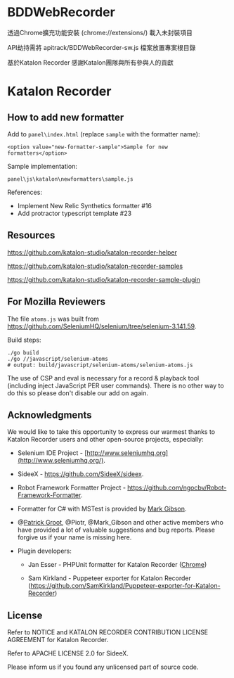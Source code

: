 # BDDWebRecorder
透過Chrome擴充功能安裝 (chrome://extensions/)
載入未封裝項目

API劫持需將 apitrack/BDDWebRecorder-sw.js 檔案放置專案根目錄

基於Katalon Recorder
感謝Katalon團隊與所有參與人的貢獻

# Katalon Recorder

## How to add new formatter

Add to `panel\index.html` (replace `sample` with the formatter name):

```
<option value="new-formatter-sample">Sample for new formatters</option>
```

Sample implementation:
```
panel\js\katalon\newformatters\sample.js
```

References:
* Implement New Relic Synthetics formatter #16
* Add protractor typescript template #23

## Resources

https://github.com/katalon-studio/katalon-recorder-helper

https://github.com/katalon-studio/katalon-recorder-samples

https://github.com/katalon-studio/katalon-recorder-sample-plugin

## For Mozilla Reviewers

The file `atoms.js` was built from https://github.com/SeleniumHQ/selenium/tree/selenium-3.141.59.

Build steps:
```
./go build
./go //javascript/selenium-atoms
# output: build/javascript/selenium-atoms/selenium-atoms.js
```

The use of CSP and eval is necessary for a record & playback tool (including inject JavaScript PER user commands). There is no other way to do this so please don't disable our add on again.

## Acknowledgments

We would like to take this opportunity to express our warmest thanks to Katalon Recorder users and other open-source projects, especially:

* Selenium IDE Project - [http://www.seleniumhq.org](http://www.seleniumhq.org/).

* SideeX - https://github.com/SideeX/sideex.

* Robot Framework Formatter Project - https://github.com/ngocbv/Robot-Framework-Formatter.

* Formatter for C# with MSTest is provided by [Mark Gibson](https://forum.katalon.com/discussion/4209/export-to-c-with-webdriver-and-mstest).

* @[Patrick Groot](https://github.com/pgroot91), @Piotr, @Mark_Gibson and other active members who have provided a lot of valuable suggestions and bug reports. Please forgive us if your name is missing here.

* Plugin developers:

  * Jan Esser - PHPUnit formatter for Katalon Recorder ([Chrome](https://chrome.google.com/webstore/detail/phpunit-formatter-for-kat/gelokgfkbnkkcdbokielchgpfnphoalk?utm_source=chrome-ntp-icon))

  * Sam Kirkland - Puppeteer exporter for Katalon Recorder (https://github.com/SamKirkland/Puppeteer-exporter-for-Katalon-Recorder)

## License

Refer to NOTICE and KATALON RECORDER CONTRIBUTION LICENSE AGREEMENT for Katalon Recorder.

Refer to APACHE LICENSE 2.0 for SideeX.

Please inform us if you found any unlicensed part of source code.
